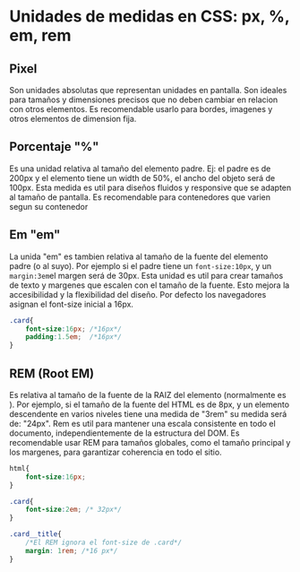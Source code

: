 # Unidades de medidas en CSS: px, %, em, rem

## Pixel

Son unidades absolutas que representan unidades en pantalla. Son ideales para tamaños y dimensiones precisos que no deben cambiar en relacion con otros elementos.
Es recomendable usarlo para bordes, imagenes y otros elementos de dimension fija.

## Porcentaje "%"

Es una unidad relativa al tamaño del elemento padre. Ej: el padre es de 200px y el elemento tiene un width de 50%, el ancho del objeto será de 100px.
Esta medida es util para diseños fluidos y responsive que se adapten al tamaño de pantalla. Es recomendable para contenedores que varien segun su contenedor

## Em "em"

La unida "em" es tambien relativa al tamaño de la fuente del elemento padre (o al suyo). Por ejemplo si el padre tiene un `font-size:10px`, y un `margin:3em`el margen será de 30px.
Esta unidad es util para crear tamaños de texto y margenes que escalen con el tamaño de la fuente. 
Esto mejora la accesibilidad y la flexibilidad del diseño.
Por defecto los navegadores asignan el font-size inicial a 16px.

```css
.card{
    font-size:16px; /*16px*/
    padding:1.5em;  /*16px*/
}
```

## REM (Root EM)

Es relativa al tamaño de la fuente de la RAIZ del elemento
(normalmente es <html>). Por ejemplo, si el tamaño de la fuente del HTML es de 8px, y un elemento descendente en varios niveles tiene una medida de "3rem" su medida será de: "24px".
Rem es util para mantener una escala consistente en todo el documento, independientemente de la estructura del DOM. Es recomendable usar REM para tamaños globales, como el tamaño principal y los margenes, para garantizar coherencia en todo el sitio.

```css
html{
    font-size:16px;
}

.card{
    font-size:2em; /* 32px*/
}

.card__title{
    /*El REM ignora el font-size de .card*/
    margin: 1rem; /*16 px*/
}
```